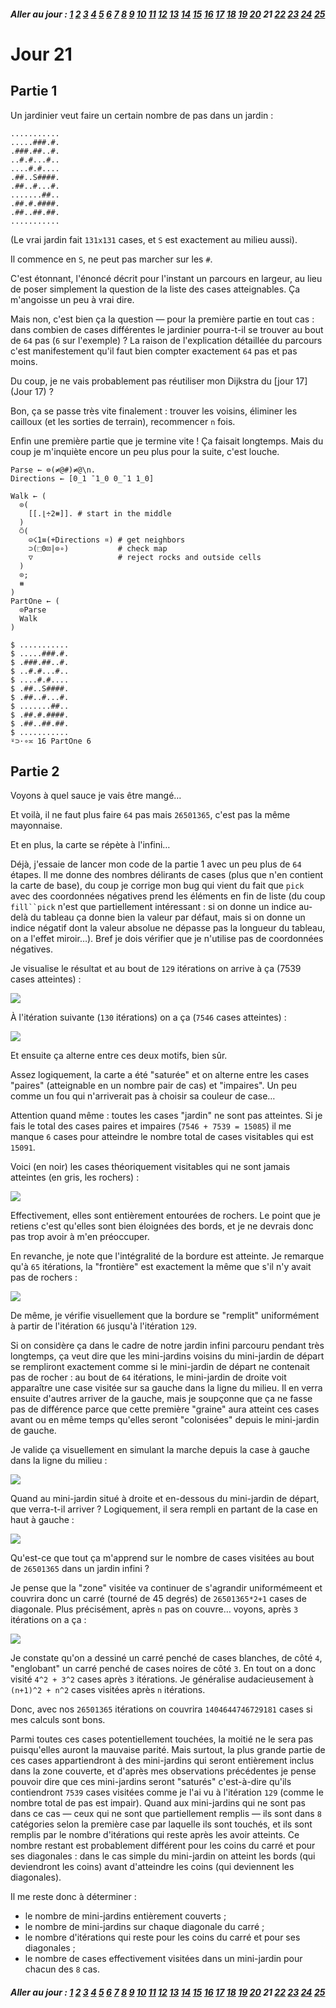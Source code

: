 ##### Aller au jour : [1](Jour%201) [2](Jour%202) [3](Jour%203) [4](Jour%204) [5](Jour%205) [6](Jour%206) [7](Jour%207) [8](Jour%208) [9](Jour%209) [10](Jour%2010) [11](Jour%2011) [12](Jour%2012) [13](Jour%2013) [14](Jour%2014) [15](Jour%2015) [16](Jour%2016) [17](Jour%2017) [18](Jour%2018) [19](Jour%2019) [20](Jour%2020) 21 [22](Jour%2022) [23](Jour%2023) [24](Jour%2024) [25](Jour%2025) 

# Jour 21

## Partie 1

Un jardinier veut faire un certain nombre de pas dans un jardin :

```no_run
...........
.....###.#.
.###.##..#.
..#.#...#..
....#.#....
.##..S####.
.##..#...#.
.......##..
.##.#.####.
.##..##.##.
...........
```

(Le vrai jardin fait `131x131` cases, et `S` est exactement au milieu aussi).

Il commence en `S`, ne peut pas marcher sur les `#`.

C'est étonnant, l'énoncé décrit pour l'instant un parcours en largeur, au lieu de poser simplement la question de la liste des cases atteignables. Ça m'angoisse un peu à vrai dire.

Mais non, c'est bien ça la question — pour la première partie en tout cas : dans combien de cases différentes le jardinier pourra-t-il se trouver au bout de `64` pas (`6` sur l'exemple) ? La raison de l'explication détaillée du parcours c'est manifestement qu'il faut bien compter exactement `64` pas et pas moins.

Du coup, je ne vais probablement pas réutiliser mon Dijkstra du [jour 17](Jour 17) ?

Bon, ça se passe très vite finalement : trouver les voisins, éliminer les cailloux (et les sorties de terrain), recommencer `n` fois.

Enfin une première partie que je termine vite ! Ça faisait longtemps. Mais du coup je m'inquiète encore un peu plus pour la suite, c'est louche.

```
Parse ← ⊜(≠@#)≠@\n.
Directions ← [0_1 ¯1_0 0_¯1 1_0]

Walk ← (
  ⊙(
    [[.⌊÷2⧻]]. # start in the middle
  )
  ⍥(
    ⊝☇1≡(+Directions ¤) # get neighbors
    ⊃(⬚0⊡|⊙∘)           # check map
    ▽                   # reject rocks and outside cells
  )
  ⊙;
  ⧻
)
PartOne ← (
  ⊙Parse
  Walk
)

$ ...........
$ .....###.#.
$ .###.##..#.
$ ..#.#...#..
$ ....#.#....
$ .##..S####.
$ .##..#...#.
$ .......##..
$ .##.#.####.
$ .##..##.##.
$ ...........
⍤⊃⋅∘≍ 16 PartOne 6
```

## Partie 2

Voyons à quel sauce je vais être mangé…

Et voilà, il ne faut plus faire `64` pas mais `26501365`, c'est pas la même mayonnaise.

Et en plus, la carte se répète à l'infini…

Déjà, j'essaie de lancer mon code de la partie 1 avec un peu plus de `64` étapes. Il me donne des nombres délirants de cases (plus que n'en contient la carte de base), du coup je corrige mon bug qui vient du fait que `pick` avec des coordonnées négatives prend les éléments en fin de liste (du coup `fill``pick` n'est que partiellement intéressant : si on donne un indice au-delà du tableau ça donne bien la valeur par défaut, mais si on donne un indice négatif dont la valeur absolue ne dépasse pas la longueur du tableau, on a l'effet miroir…). Bref je dois vérifier que je n'utilise pas de coordonnées négatives.

Je visualise le résultat et au bout de `129` itérations on arrive à ça (7539 cases atteintes) :

![](day21-7539.png)

À l'itération suivante (`130` itérations) on a ça (`7546` cases atteintes) :

![](day21-7546.png)

Et ensuite ça alterne entre ces deux motifs, bien sûr.

Assez logiquement, la carte a été "saturée" et on alterne entre les cases "paires" (atteignable en un nombre pair de cas) et "impaires". Un peu comme un fou qui n'arriverait pas à choisir sa couleur de case…

Attention quand même : toutes les cases "jardin" ne sont pas atteintes. Si je fais le total des cases paires et impaires (`7546 + 7539 = 15085`) il me manque `6` cases pour atteindre le nombre total de cases visitables qui est `15091`.

Voici (en noir) les cases théoriquement visitables qui ne sont jamais atteintes (en gris, les rochers) :

![](day21-all.png)

Effectivement, elles sont entièrement entourées de rochers. Le point que je retiens c'est qu'elles sont bien éloignées des bords, et je ne devrais donc pas trop avoir à m'en préoccuper.

En revanche, je note que l'intégralité de la bordure est atteinte. Je remarque qu'à `65` itérations, la "frontière" est exactement la même que s'il n'y avait pas de rochers :

![](day21-64.png)

De même, je vérifie visuellement que la bordure se "remplit" uniformément à partir de l'itération `66` jusqu'à l'itération `129`.

Si on considère ça dans le cadre de notre jardin infini parcouru pendant très longtemps, ça veut dire que les mini-jardins voisins du mini-jardin de départ se rempliront exactement comme si le mini-jardin de départ ne contenait pas de rocher : au bout de `64` itérations, le mini-jardin de droite voit apparaître une case visitée sur sa gauche dans la ligne du milieu. Il en verra ensuite d'autres arriver de la gauche, mais je soupçonne que ça ne fasse pas de différence parce que cette première "graine" aura atteint ces cases avant ou en même temps qu'elles seront "colonisées" depuis le mini-jardin de gauche.

Je valide ça visuellement en simulant la marche depuis la case à gauche dans la ligne du milieu :

![](day21-65-from-left.png)

Quand au mini-jardin situé à droite et en-dessous du mini-jardin de départ, que verra-t-il arriver ? Logiquement, il sera rempli en partant de la case en haut à gauche :

![](day21-65-from-topleft.png)

Qu'est-ce que tout ça m'apprend sur le nombre de cases visitées au bout de `26501365` dans un jardin infini ?

Je pense que la "zone" visitée va continuer de s'agrandir uniformémeent et couvrira donc un carré (tourné de 45 degrés) de `26501365*2+1` cases de diagonale. Plus précisément, après `n` pas on couvre… voyons, après `3` itérations on a ça :

![](day21-3.png)

Je constate qu'on a dessiné un carré penché de cases blanches, de côté `4`, "englobant" un carré penché de cases noires de côté `3`. En tout on a donc visité `4^2 + 3^2` cases après `3` itérations. Je généralise audacieusement à `(n+1)^2 + n^2` cases visitées après `n` itérations.

Donc, avec nos `26501365` itérations on couvrira `1404644746729181` cases si mes calculs sont bons.

Parmi toutes ces cases potentiellement touchées, la moitié ne le sera pas puisqu'elles auront la mauvaise parité. Mais surtout, la plus grande partie de ces cases appartiendront à des mini-jardins qui seront entièrement inclus dans la zone couverte, et d'après mes observations précédentes je pense pouvoir dire que ces mini-jardins seront "saturés" c'est-à-dire qu'ils contiendront `7539` cases visitées comme je l'ai vu à l'itération `129` (comme le nombre total de pas est impair). Quand aux mini-jardins qui ne sont pas dans ce cas — ceux qui ne sont que partiellement remplis — ils sont dans `8` catégories selon la première case par laquelle ils sont touchés, et ils sont remplis par le nombre d'itérations qui reste après les avoir atteints. Ce nombre restant est probablement différent pour les coins du carré et pour ses diagonales : dans le cas simple du mini-jardin on atteint les bords (qui deviendront les coins) avant d'atteindre les coins (qui deviennent les diagonales).

Il me reste donc à déterminer :
* le nombre de mini-jardins entièrement couverts ;
* le nombre de mini-jardins sur chaque diagonale du carré ;
* le nombre d'itérations qui reste pour les coins du carré et pour ses diagonales ;
* le nombre de cases effectivement visitées dans un mini-jardin pour chacun des `8` cas.

##### Aller au jour : [1](Jour%201) [2](Jour%202) [3](Jour%203) [4](Jour%204) [5](Jour%205) [6](Jour%206) [7](Jour%207) [8](Jour%208) [9](Jour%209) [10](Jour%2010) [11](Jour%2011) [12](Jour%2012) [13](Jour%2013) [14](Jour%2014) [15](Jour%2015) [16](Jour%2016) [17](Jour%2017) [18](Jour%2018) [19](Jour%2019) [20](Jour%2020) 21 [22](Jour%2022) [23](Jour%2023) [24](Jour%2024) [25](Jour%2025) 
